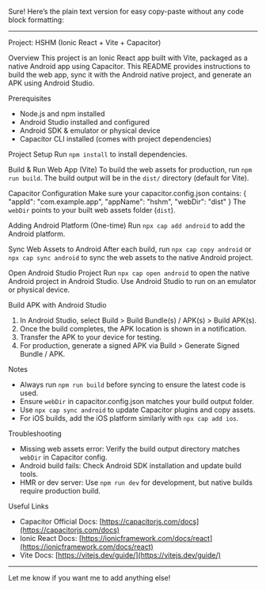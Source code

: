 Sure! Here’s the plain text version for easy copy-paste without any code block formatting:

---

Project: HSHM (Ionic React + Vite + Capacitor)

Overview
This project is an Ionic React app built with Vite, packaged as a native Android app using Capacitor. This README provides instructions to build the web app, sync it with the Android native project, and generate an APK using Android Studio.

Prerequisites

* Node.js and npm installed
* Android Studio installed and configured
* Android SDK & emulator or physical device
* Capacitor CLI installed (comes with project dependencies)

Project Setup
Run `npm install` to install dependencies.

Build & Run Web App (Vite)
To build the web assets for production, run `npm run build`.
The build output will be in the `dist/` directory (default for Vite).

Capacitor Configuration
Make sure your capacitor.config.json contains:
{
"appId": "com.example.app",
"appName": "hshm",
"webDir": "dist"
}
The `webDir` points to your built web assets folder (`dist`).

Adding Android Platform (One-time)
Run `npx cap add android` to add the Android platform.

Sync Web Assets to Android
After each build, run `npx cap copy android` or `npx cap sync android` to sync the web assets to the native Android project.

Open Android Studio Project
Run `npx cap open android` to open the native Android project in Android Studio.
Use Android Studio to run on an emulator or physical device.

Build APK with Android Studio

1. In Android Studio, select Build > Build Bundle(s) / APK(s) > Build APK(s).
2. Once the build completes, the APK location is shown in a notification.
3. Transfer the APK to your device for testing.
4. For production, generate a signed APK via Build > Generate Signed Bundle / APK.

Notes

* Always run `npm run build` before syncing to ensure the latest code is used.
* Ensure `webDir` in capacitor.config.json matches your build output folder.
* Use `npx cap sync android` to update Capacitor plugins and copy assets.
* For iOS builds, add the iOS platform similarly with `npx cap add ios`.

Troubleshooting

* Missing web assets error: Verify the build output directory matches `webDir` in Capacitor config.
* Android build fails: Check Android SDK installation and update build tools.
* HMR or dev server: Use `npm run dev` for development, but native builds require production build.

Useful Links

* Capacitor Official Docs: [https://capacitorjs.com/docs](https://capacitorjs.com/docs)
* Ionic React Docs: [https://ionicframework.com/docs/react](https://ionicframework.com/docs/react)
* Vite Docs: [https://vitejs.dev/guide/](https://vitejs.dev/guide/)

---

Let me know if you want me to add anything else!